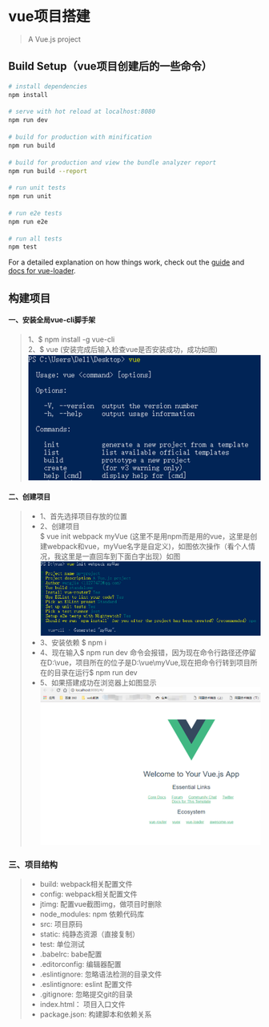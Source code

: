 # vue项目搭建

> A Vue.js project

## Build Setup（vue项目创建后的一些命令）

``` bash
# install dependencies
npm install

# serve with hot reload at localhost:8080
npm run dev

# build for production with minification
npm run build

# build for production and view the bundle analyzer report
npm run build --report

# run unit tests
npm run unit

# run e2e tests
npm run e2e

# run all tests
npm test
```

For a detailed explanation on how things work, check out the [guide](http://vuejs-templates.github.io/webpack/) and [docs for vue-loader](http://vuejs.github.io/vue-loader).


  

## 构建项目

#### 一、安装全局vue-cli脚手架  
> 1、$ npm install -g vue-cli  
> 2、$ vue (安装完成后输入检查vue是否安装成功，成功如图)![安装成功如图](jtimg/1.png)  

#### 二、创建项目  
> * 1、首先选择项目存放的位置
> * 2、创建项目  
  $  vue init webpack myVue (这里不是用npm而是用的vue，这里是创建webpack和vue，myVue名字是自定义)，如图依次操作（看个人情况，我这里是一直回车到下面白字出现）如图![](jtimg/2.png)
> * 3、安装依赖 $ npm i
> * 4、现在输入$ npm run dev 命令会报错，因为现在命令行路径还停留在D:\vue，项目所在的位子是D:\vue\myVue,现在把命令行转到项目所在的目录在运行$ npm run dev
> * 5、如果搭建成功在浏览器上如图显示![](jtimg/3.png)

### 三、项目结构
> * build: webpack相关配置文件
> * config: webpack相关配置文件
> * jtimg: 配置vue截图img，做项目时删除
> * node_modules: npm 依赖代码库
> * src: 项目原码
> * static: 纯静态资源（直接复制）
> * test: 单位测试
> * .babelrc: babe配置
> * .editorconfig: 编辑器配置
> * .eslintignore: 忽略语法检测的目录文件
> * .eslintignore: eslint 配置文件
> * .gitignore: 忽略提交git的目录
> * index.html： 项目入口文件
> * package.json: 构建脚本和依赖关系  
  
  

